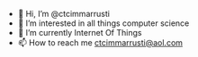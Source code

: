 - 👋 Hi, I’m @ctcimmarrusti
- 👀 I’m interested in all things computer science
- 🌱 I’m currently Internet Of Things
- 📫 How to reach me ctcimmarrusti@aol.com


